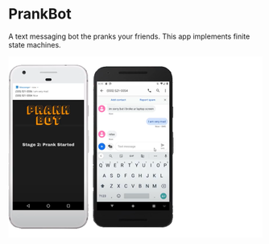 # PrankBot
A text messaging bot the pranks your friends. This app implements finite state machines.

<p align="left">
  <img src="screenshots.png" width="1000" title="Start Screen">
</p>
